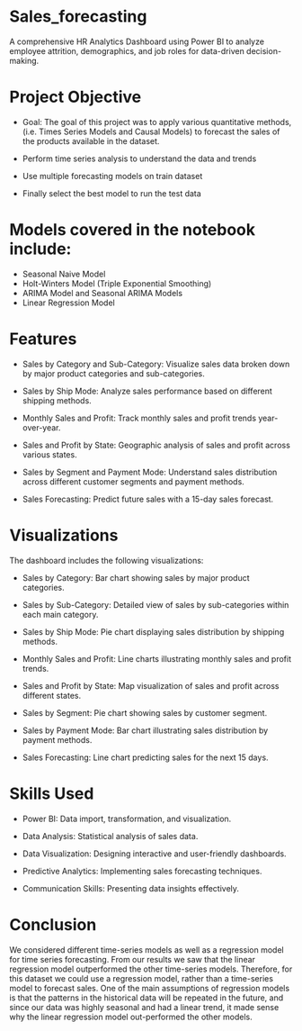 # Sales_forecasting
A comprehensive HR Analytics Dashboard using Power BI to analyze employee attrition, demographics, and job roles for data-driven decision-making.
# Project Objective
* Goal: The goal of this project was to apply various quantitative methods, (i.e. Times Series Models and Causal Models) to forecast the sales of the products available in the dataset.

* Perform time series analysis to understand the data and trends
* Use multiple forecasting models on train dataset
* Finally select the best model to run the test data
# Models covered in the notebook include:

* Seasonal Naive Model
* Holt-Winters Model (Triple Exponential Smoothing)
* ARIMA Model and Seasonal ARIMA Models
* Linear Regression Model
# Features

* Sales by Category and Sub-Category: Visualize sales data broken down by major product categories and sub-categories.

* Sales by Ship Mode: Analyze sales performance based on different shipping methods.

* Monthly Sales and Profit: Track monthly sales and profit trends year-over-year.

* Sales and Profit by State: Geographic analysis of sales and profit across various states.

* Sales by Segment and Payment Mode: Understand sales distribution across different customer segments and payment methods.

* Sales Forecasting: Predict future sales with a 15-day sales forecast.

# Visualizations
The dashboard includes the following visualizations:

* Sales by Category: Bar chart showing sales by major product categories.

* Sales by Sub-Category: Detailed view of sales by sub-categories within each main category.

* Sales by Ship Mode: Pie chart displaying sales distribution by shipping methods.

* Monthly Sales and Profit: Line charts illustrating monthly sales and profit trends.

* Sales and Profit by State: Map visualization of sales and profit across different states.

* Sales by Segment: Pie chart showing sales by customer segment.

* Sales by Payment Mode: Bar chart illustrating sales distribution by payment methods.

* Sales Forecasting: Line chart predicting sales for the next 15 days.

# Skills Used

* Power BI: Data import, transformation, and visualization.

* Data Analysis: Statistical analysis of sales data.

* Data Visualization: Designing interactive and user-friendly dashboards.

* Predictive Analytics: Implementing sales forecasting techniques.

* Communication Skills: Presenting data insights effectively.

# Conclusion

We considered different time-series models as well as a regression model for time series forecasting. From our results we saw that the linear regression model outperformed the other time-series models. Therefore, for this dataset we could use a regression model, rather than a time-series model to forecast sales. One of the main assumptions of regression models is that the patterns in the historical data will be repeated in the future, and since our data was highly seasonal and had a linear trend, it made sense why the linear regression model out-performed the other models.
